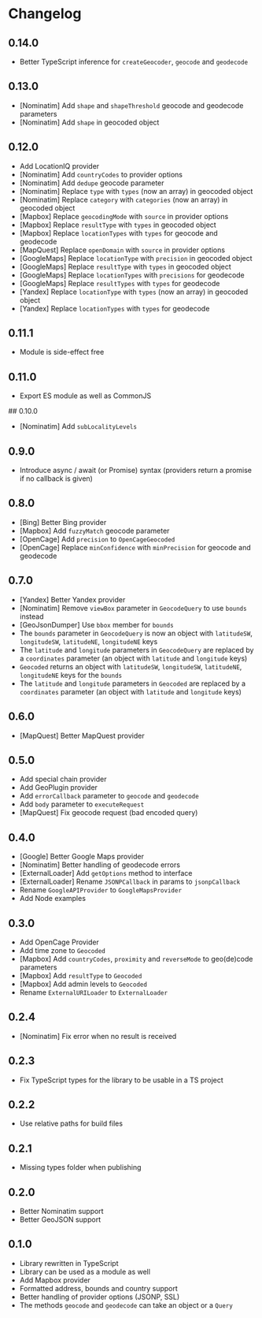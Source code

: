 # Changelog

## 0.14.0

* Better TypeScript inference for `createGeocoder`, `geocode` and `geodecode`

## 0.13.0

* [Nominatim] Add `shape` and `shapeThreshold` geocode and geodecode parameters
* [Nominatim] Add `shape` in geocoded object

## 0.12.0

* Add LocationIQ provider
* [Nominatim] Add `countryCodes` to provider options
* [Nominatim] Add `dedupe` geocode parameter
* [Nominatim] Replace `type` with `types` (now an array) in geocoded object
* [Nominatim] Replace `category` with `categories` (now an array) in geocoded object
* [Mapbox] Replace `geocodingMode` with `source` in provider options
* [Mapbox] Replace `resultType` with `types` in geocoded object
* [Mapbox] Replace `locationTypes` with `types` for geocode and geodecode
* [MapQuest] Replace `openDomain` with `source` in provider options
* [GoogleMaps] Replace `locationType` with `precision` in geocoded object
* [GoogleMaps] Replace `resultType` with `types` in geocoded object
* [GoogleMaps] Replace `locationTypes` with `precisions` for geodecode
* [GoogleMaps] Replace `resultTypes` with `types` for geodecode
* [Yandex] Replace `locationType` with `types` (now an array) in geocoded object
* [Yandex] Replace `locationTypes` with `types` for geodecode

## 0.11.1

* Module is side-effect free

## 0.11.0

* Export ES module as well as CommonJS

## 0.10.0

* [Nominatim] Add `subLocalityLevels`

## 0.9.0

* Introduce async / await (or Promise) syntax (providers return a promise if no callback is given)

## 0.8.0

* [Bing] Better Bing provider
* [Mapbox] Add `fuzzyMatch` geocode parameter
* [OpenCage] Add `precision` to `OpenCageGeocoded`
* [OpenCage] Replace `minConfidence` with `minPrecision` for geocode and geodecode

## 0.7.0

* [Yandex] Better Yandex provider
* [Nominatim] Remove `viewBox` parameter in `GeocodeQuery` to use `bounds` instead
* [GeoJsonDumper] Use `bbox` member for `bounds`
* The `bounds` parameter in `GeocodeQuery` is now an object with `latitudeSW`, `longitudeSW`, `latitudeNE`, `longitudeNE` keys
* The `latitude` and `longitude` parameters in `GeocodeQuery` are replaced by a `coordinates` parameter (an object with `latitude` and `longitude` keys)
* `Geocoded` returns an object with `latitudeSW`, `longitudeSW`, `latitudeNE`, `longitudeNE` keys for the `bounds`
* The `latitude` and `longitude` parameters in `Geocoded` are replaced by a `coordinates` parameter (an object with `latitude` and `longitude` keys)

## 0.6.0

* [MapQuest] Better MapQuest provider

## 0.5.0

* Add special chain provider
* Add GeoPlugin provider
* Add `errorCallback` parameter to `geocode` and `geodecode`
* Add `body` parameter to `executeRequest`
* [MapQuest] Fix geocode request (bad encoded query)

## 0.4.0

* [Google] Better Google Maps provider
* [Nominatim] Better handling of geodecode errors
* [ExternalLoader] Add `getOptions` method to interface
* [ExternalLoader] Rename `JSONPCallback` in params to `jsonpCallback`
* Rename `GoogleAPIProvider` to `GoogleMapsProvider`
* Add Node examples

## 0.3.0

* Add OpenCage Provider
* Add time zone to `Geocoded`
* [Mapbox] Add `countryCodes`, `proximity` and `reverseMode` to geo(de)code parameters
* [Mapbox] Add `resultType` to `Geocoded`
* [Mapbox] Add admin levels to `Geocoded`
* Rename `ExternalURILoader` to `ExternalLoader`

## 0.2.4

* [Nominatim] Fix error when no result is received

## 0.2.3

* Fix TypeScript types for the library to be usable in a TS project

## 0.2.2

* Use relative paths for build files

## 0.2.1

* Missing types folder when publishing

## 0.2.0

* Better Nominatim support
* Better GeoJSON support

## 0.1.0

* Library rewritten in TypeScript
* Library can be used as a module as well
* Add Mapbox provider
* Formatted address, bounds and country support
* Better handling of provider options (JSONP, SSL)
* The methods `geocode` and `geodecode` can take an object or a `Query`
